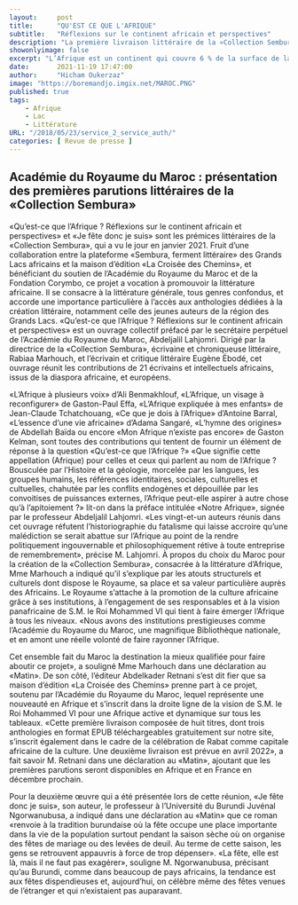 ```yaml
---
layout:     post
title:      "QU'EST CE QUE L'AFRIQUE"
subtitle:   "Réflexions sur le continent africain et perspectives"
description: "La première livraison littéraire de la «Collection Sembura» a été officiellement présentée au siège de l’Académie du Royaume du Maroc à Rabat, lors d’une rencontre solennelle à laquelle ont pris part les artisans de ce projet éditorial novateur."
showonlyimage: false
excerpt: "L’Afrique est un continent qui couvre 6 % de la surface de la Terre et 20 % de la surface des terres émergées."
date:       2021-11-19 17:47:00
author:     "Hicham Oukerzaz"
image: "https://boremandjo.imgix.net/MAROC.PNG"
published: true 
tags:
    - Afrique
    - Lac
    - Littérature
URL: "/2018/05/23/service_2_service_auth/"
categories: [ Revue de presse ]    
---
```



## Académie du Royaume du Maroc : présentation des premières parutions littéraires de la «Collection Sembura»

«Qu’est-ce que l’Afrique ? Réflexions sur le continent africain et perspectives» et «Je fête donc je suis» sont les prémices littéraires de la «Collection Sembura», qui a vu le jour en janvier 2021. Fruit d’une collaboration entre la plateforme «Sembura, ferment littéraire» des Grands Lacs africains et la maison d’édition «La Croisée des Chemins», et bénéficiant du soutien de l’Académie du Royaume du Maroc et de la Fondation Corymbo, ce projet a vocation à promouvoir la littérature africaine. Il se consacre à la littérature générale, tous genres confondus, et accorde une importance particulière à l’accès aux anthologies dédiées à la création littéraire, notamment celle des jeunes auteurs de la région des Grands Lacs.
«Qu’est-ce que l’Afrique ? Réflexions sur le continent africain et perspectives» est un ouvrage collectif préfacé par le secrétaire perpétuel de l’Académie du Royaume du Maroc, Abdeljalil Lahjomri. Dirigé par la directrice de la «Collection Sembura», écrivaine et chroniqueuse littéraire, Rabiaa Marhouch, et l’écrivain et critique littéraire Eugène Ébodé, cet ouvrage réunit les contributions de 21 écrivains et intellectuels africains, issus de la diaspora africaine, et européens.

«L’Afrique à plusieurs voix» d’Ali Benmakhlouf, «L’Afrique, un visage à reconfigurer» de Gaston-Paul Effa, «L’Afrique expliquée à mes enfants» de Jean-Claude Tchatchouang, «Ce que je dois à l’Afrique» d’Antoine Barral, «L’essence d’une vie africaine» d’Adama Sangaré, «L’hymne des origines» de Abdellah Baïda ou encore «Mon Afrique n’existe pas encore» de Gaston Kelman, sont toutes des contributions qui tentent de fournir un élément de réponse à la question «Qu’est-ce que l’Afrique ?»
«Que signifie cette appellation (Afrique) pour celles et ceux qui parlent au nom de l’Afrique ? Bousculée par l’Histoire et la géologie, morcelée par les langues, les groupes humains, les références identitaires, sociales, culturelles et cultuelles, chahutée par les conflits endogènes et dépouillée par les convoitises de puissances externes, l’Afrique peut-elle aspirer à autre chose qu’à l’apitoiement ?» lit-on dans la préface intitulée «Notre Afrique», signée par le professeur Abdeljalil Lahjomri. «Les vingt-et-un auteurs réunis dans cet ouvrage réfutent l’historiographie du fatalisme qui laisse accroire qu’une malédiction se serait abattue sur l’Afrique au point de la rendre politiquement ingouvernable et philosophiquement rétive à toute entreprise de remembrement», précise M. Lahjomri.
À propos du choix du Maroc pour la création de la «Collection Sembura», consacrée à la littérature d’Afrique, Mme Marhouch a indiqué qu’il s’explique par les atouts structurels et culturels dont dispose le Royaume, sa place et sa valeur particulière auprès des Africains. Le Royaume s’attache à la promotion de la culture africaine grâce à ses institutions, à l’engagement de ses responsables et à la vision panafricaine de S.M. le Roi Mohammed VI qui tient à faire émerger l’Afrique à tous les niveaux. «Nous avons des institutions prestigieuses comme l’Académie du Royaume du Maroc, une magnifique Bibliothèque nationale, et en amont une réelle volonté de faire rayonner l’Afrique.

Cet ensemble fait du Maroc la destination la mieux qualifiée pour faire aboutir ce projet», a souligné Mme Marhouch dans une déclaration au «Matin». De son côté, l’éditeur Abdelkader Retnani s’est dit fier que sa maison d’édition «La Croisée des Chemins» prenne part à ce projet, soutenu par l’Académie du Royaume du Maroc, lequel représente une nouveauté en Afrique et s’inscrit dans la droite ligne de la vision de S.M. le Roi Mohammed VI pour une Afrique active et dynamique sur tous les tableaux. «Cette première livraison composée de huit titres, dont trois anthologies en format EPUB téléchargeables gratuitement sur notre site, s’inscrit également dans le cadre de la célébration de Rabat comme capitale africaine de la culture. Une deuxième livraison est prévue en avril 2022», a fait savoir M. Retnani dans une déclaration au «Matin», ajoutant que les premières parutions seront disponibles en Afrique et en France en décembre prochain.

Pour la deuxième œuvre qui a été présentée lors de cette réunion, «Je fête donc je suis», son auteur, le professeur à l’Université du Burundi Juvénal Ngorwanubusa, a indiqué dans une déclaration au «Matin» que ce roman «renvoie à la tradition burundaise où la fête occupe une place importante dans la vie de la population surtout pendant la saison sèche où on organise des fêtes de mariage ou des levées de deuil. Au terme de cette saison, les gens se retrouvent appauvris à force de trop dépenser». «La fête, elle est là, mais il ne faut pas exagérer», souligne M. Ngorwanubusa, précisant qu’au Burundi, comme dans beaucoup de pays africains, la tendance est aux fêtes dispendieuses et, aujourd’hui, on célèbre même des fêtes venues de l’étranger et qui n’existaient pas auparavant.
